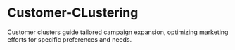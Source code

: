 # Customer-CLustering
Customer clusters guide tailored campaign expansion, optimizing marketing efforts for specific preferences and needs.
